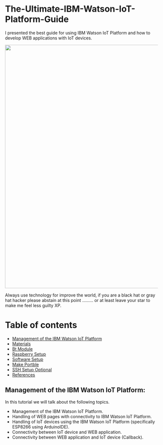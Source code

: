 # The-Ultimate-IBM-Watson-IoT-Platform-Guide
I presented the best guide for using IBM Watson IoT Platform and how to develop WEB applications with IoT devices.

<img src="https://hackster.imgix.net/uploads/attachments/612935/wpid-watch_dogs-e3-5_aVW4IYDttS.jpg?auto=compress%2Cformat&w=1280&h=960&fit=max" width="800">

Always use technology for improve the world, if you are a black hat or gray hat hacker please abstain at this point ......... or at least leave your star to make me feel less guilty XP.

# Table of contents
* [Management of the IBM Watson IoT Platform](#Management-of-the-IBM-Watson-IoT-Platform)
* [Materials](#materials)
* [Bt Module](#bt-module)
* [Raspberry Setup](#raspberry-setup)
* [Software Setup](#software-setup)
* [Make Portble](#make-portable)
* [SSH Setup Optional](#ssh-setup-optional)
* [References](#references)

## Management of the IBM Watson IoT Platform:

In this tutorial we will talk about the following topics.
- Management of the IBM Watson IoT Platform.
- Handling of WEB pages with connectivity to IBM Watson IoT Platform.
- Handling of IoT devices using the IBM Watson IoT Platform (specifically ESP8266 using ArduinoIDE).
- Connectivity between IoT device and WEB application.
- Connectivity between WEB application and IoT device (Callback).



